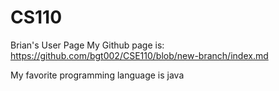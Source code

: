 # CS110
Brian's User Page
My Github page is: https://github.com/bgt002/CSE110/blob/new-branch/index.md

My favorite programming language is java
